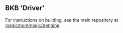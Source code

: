 ## BKB 'Driver'
For instructions on building, see the main repository at
[magicmoremagic/bengine](https://github.com/magicmoremagic/bengine).
